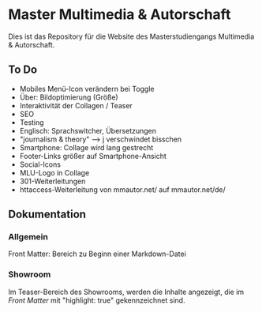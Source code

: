 # Master Multimedia & Autorschaft

Dies ist das Repository für die Website des Masterstudiengangs Multimedia & Autorschaft.

## To Do

- Mobiles Menü-Icon verändern bei Toggle
- Über: Bildoptimierung (Größe)
- Interaktivität der Collagen / Teaser
- SEO
- Testing
- Englisch: Sprachswitcher, Übersetzungen
- "journalism & theory" --> j verschwindet bisschen
- Smartphone: Collage wird lang gestrecht
- Footer-Links größer auf Smartphone-Ansicht
- Social-Icons
- MLU-Logo in Collage
- 301-Weiterleitungen
- httaccess-Weiterleitung von mmautor.net/ auf mmautor.net/de/

## Dokumentation

### Allgemein

Front Matter: Bereich zu Beginn einer Markdown-Datei

### Showroom

Im Teaser-Bereich des Showrooms, werden die Inhalte angezeigt, die im _Front Matter_ mit "highlight: true" gekennzeichnet sind.